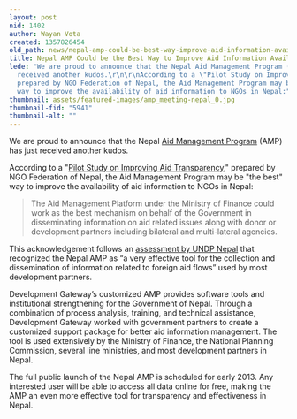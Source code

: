 ```yaml
---
layout: post
nid: 1402
author: Wayan Vota
created: 1357826454
old_path: news/nepal-amp-could-be-best-way-improve-aid-information-availability
title: Nepal AMP Could be the Best Way to Improve Aid Information Availability
lede: "We are proud to announce that the Nepal Aid Management Program (AMP) has just
  received another kudos.\r\n\r\nAccording to a \"Pilot Study on Improving Aid Transparency,\"
  prepared by NGO Federation of Nepal, the Aid Management Program may be \"the best\"
  way to improve the availability of aid information to NGOs in Nepal:"
thumbnail: assets/featured-images/amp_meeting-nepal_0.jpg
thumbnail-fid: "5941"
thumbnail-alt: ""
---
```


We are proud to announce that the Nepal [Aid Management Program](/programs/aid-management-program) (AMP) has just received another kudos.

According to a "[Pilot Study on Improving Aid Transparency](http://www.ngofederation.org/images/stories/AidInfo4.pdf)," prepared by NGO Federation of Nepal, the Aid Management Program may be "the best" way to improve the availability of aid information to NGOs in Nepal:

> The Aid Management Platform under the Ministry of Finance could work as the best mechanism on behalf of the Government in disseminating information on aid related issues along with donor or development partners including bilateral and multi-lateral agencies.

This acknowledgement follows an [assessment by UNDP Nepal](/news/nepal-amp-very-effective-tool-government-aid-planning-according-undp) that recognized the Nepal AMP as “a very effective tool for the collection and dissemination of information related to foreign aid flows” used by most development partners.

Development Gateway’s customized AMP provides software tools and institutional strengthening for the Government of Nepal. Through a combination of process analysis, training, and technical assistance, Development Gateway worked with government partners to create a customized support package for better aid information management. The tool is used extensively by the Ministry of Finance, the National Planning Commission, several line ministries, and most development partners in Nepal.

The full public launch of the Nepal AMP is scheduled for early 2013. Any interested user will be able to access all data online for free, making the AMP an even more effective tool for transparency and effectiveness in Nepal.
